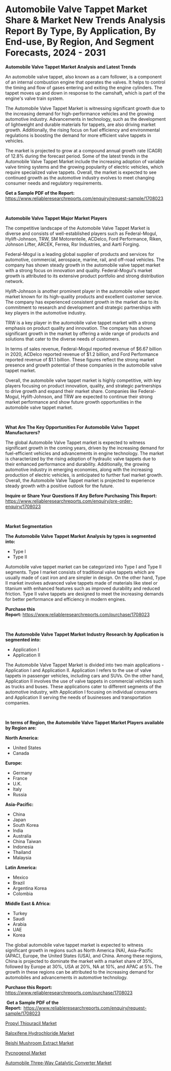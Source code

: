 <p><h1>Automobile Valve Tappet Market Share & Market New Trends Analysis Report By Type, By Application, By End-use, By Region, And Segment Forecasts, 2024 - 2031</h1></p><p><strong>Automobile Valve Tappet Market Analysis and Latest Trends</strong></p>
<p><p>An automobile valve tappet, also known as a cam follower, is a component of an internal combustion engine that operates the valves. It helps to control the timing and flow of gases entering and exiting the engine cylinders. The tappet moves up and down in response to the camshaft, which is part of the engine's valve train system.</p><p>The Automobile Valve Tappet Market is witnessing significant growth due to the increasing demand for high-performance vehicles and the growing automotive industry. Advancements in technology, such as the development of lightweight and durable materials for tappets, are also driving market growth. Additionally, the rising focus on fuel efficiency and environmental regulations is boosting the demand for more efficient valve tappets in vehicles.</p><p>The market is projected to grow at a compound annual growth rate (CAGR) of 12.8% during the forecast period. Some of the latest trends in the Automobile Valve Tappet Market include the increasing adoption of variable valve timing systems and the growing popularity of electric vehicles, which require specialized valve tappets. Overall, the market is expected to see continued growth as the automotive industry evolves to meet changing consumer needs and regulatory requirements.</p></p>
<p><strong>Get a Sample PDF of the Report:&nbsp;</strong> <a href="https://www.reliableresearchreports.com/enquiry/request-sample/1708023">https://www.reliableresearchreports.com/enquiry/request-sample/1708023</a></p>
<p>&nbsp;</p>
<p><strong>Automobile Valve Tappet Major Market Players</strong></p>
<p><p>The competitive landscape of the Automobile Valve Tappet Market is diverse and consists of well-established players such as Federal-Mogul, Hylift-Johnson, TRW, SM Motorenteile, ACDelco, Ford Performance, Riken, Johnson Lifter, ARCEK, Ferrea, Rsr Industries, and Aarti Forging. </p><p>Federal-Mogul is a leading global supplier of products and services for automotive, commercial, aerospace, marine, rail, and off-road vehicles. The company has shown steady growth in the automobile valve tappet market with a strong focus on innovation and quality. Federal-Mogul's market growth is attributed to its extensive product portfolio and strong distribution network.</p><p>Hylift-Johnson is another prominent player in the automobile valve tappet market known for its high-quality products and excellent customer service. The company has experienced consistent growth in the market due to its commitment to research and development and strategic partnerships with key players in the automotive industry.</p><p>TRW is a key player in the automobile valve tappet market with a strong emphasis on product quality and innovation. The company has shown significant growth in the market by offering a wide range of products and solutions that cater to the diverse needs of customers.</p><p>In terms of sales revenue, Federal-Mogul reported revenue of $6.67 billion in 2020, ACDelco reported revenue of $1.2 billion, and Ford Performance reported revenue of $1.1 billion. These figures reflect the strong market presence and growth potential of these companies in the automobile valve tappet market. </p><p>Overall, the automobile valve tappet market is highly competitive, with key players focusing on product innovation, quality, and strategic partnerships to drive growth and expand their market share. Companies like Federal-Mogul, Hylift-Johnson, and TRW are expected to continue their strong market performance and show future growth opportunities in the automobile valve tappet market.</p></p>
<p>&nbsp;</p>
<p><strong>What Are The Key Opportunities For Automobile Valve Tappet Manufacturers?</strong></p>
<p><p>The global Automobile Valve Tappet market is expected to witness significant growth in the coming years, driven by the increasing demand for fuel-efficient vehicles and advancements in engine technology. The market is characterized by the rising adoption of hydraulic valve tappets due to their enhanced performance and durability. Additionally, the growing automotive industry in emerging economies, along with the increasing production of electric vehicles, is anticipated to further fuel market growth. Overall, the Automobile Valve Tappet market is projected to experience steady growth with a positive outlook for the future.</p></p>
<p><strong>Inquire or Share Your Questions If Any Before Purchasing This Report:</strong> <a href="https://www.reliableresearchreports.com/enquiry/pre-order-enquiry/1708023">https://www.reliableresearchreports.com/enquiry/pre-order-enquiry/1708023</a></p>
<p>&nbsp;</p>
<p><strong>Market Segmentation</strong></p>
<p><strong>The Automobile Valve Tappet Market Analysis by types is segmented into:</strong></p>
<p><ul><li>Type I</li><li>Type II</li></ul></p>
<p><p>Automobile valve tappet market can be categorized into Type I and Type II segments. Type I market consists of traditional valve tappets which are usually made of cast iron and are simpler in design. On the other hand, Type II market involves advanced valve tappets made of materials like steel or titanium with enhanced features such as improved durability and reduced friction. Type II valve tappets are designed to meet the increasing demands for better performance and efficiency in modern engines.</p></p>
<p><strong>Purchase this Report:&nbsp;</strong><a href="https://www.reliableresearchreports.com/purchase/1708023">https://www.reliableresearchreports.com/purchase/1708023</a></p>
<p>&nbsp;</p>
<p><strong>The Automobile Valve Tappet Market Industry Research by Application is segmented into:</strong></p>
<p><ul><li>Application I</li><li>Application II</li></ul></p>
<p><p>The Automobile Valve Tappet Market is divided into two main applications - Application I and Application II. Application I refers to the use of valve tappets in passenger vehicles, including cars and SUVs. On the other hand, Application II involves the use of valve tappets in commercial vehicles such as trucks and buses. These applications cater to different segments of the automotive industry, with Application I focusing on individual consumers and Application II serving the needs of businesses and transportation companies.</p></p>
<p>&nbsp;</p>
<p><strong>In terms of Region, the Automobile Valve Tappet Market Players available by Region are:</strong></p>
<p>
    <p> <strong> North America: </strong>
        <ul>
            <li>United States</li>
            <li>Canada</li>
        </ul>
        </p> 
    <p> <strong> Europe: </strong>
        <ul>
            <li>Germany</li>
            <li>France</li>
            <li>U.K.</li>
            <li>Italy</li>
            <li>Russia</li>
        </ul>
        </p> 
    <p> <strong> Asia-Pacific: </strong>
        <ul>
            <li>China</li>
            <li>Japan</li>
            <li>South Korea</li>
            <li>India</li>
            <li>Australia</li>
            <li>China Taiwan</li>
            <li>Indonesia</li>
            <li>Thailand</li>
            <li>Malaysia</li>
        </ul>
        </p> 
    <p> <strong> Latin America: </strong>
        <ul>
            <li>Mexico</li>
            <li>Brazil</li>
            <li>Argentina Korea</li>
            <li>Colombia</li>
        </ul>
        </p> 
    <p> <strong> Middle East & Africa: </strong>
        <ul>
            <li>Turkey</li>
            <li>Saudi</li>
            <li>Arabia</li>
            <li>UAE</li>
            <li>Korea</li>
        </ul>
    </p>
    </p>
<p><p>The global automobile valve tappet market is expected to witness significant growth in regions such as North America (NA), Asia-Pacific (APAC), Europe, the United States (USA), and China. Among these regions, China is projected to dominate the market with a market share of 35%, followed by Europe at 30%, USA at 20%, NA at 10%, and APAC at 5%. The growth in these regions can be attributed to the increasing demand for automobiles and advancements in automotive technology.</p></p>
<p><strong>Purchase this Report: </strong><a href="https://www.reliableresearchreports.com/purchase/1708023">https://www.reliableresearchreports.com/purchase/1708023</a></p>
<p>&nbsp;<strong>Get a Sample PDF of the Report:&nbsp;&nbsp;</strong><a href="https://www.reliableresearchreports.com/enquiry/request-sample/1708023">https://www.reliableresearchreports.com/enquiry/request-sample/1708023</a></p>
<p><strong></strong></p>
<p><p><a href="https://medium.com/@anitabeatty1/propyl-thiouracil-market-comprehensive-assessment-by-type-application-and-geography-240fe5da1f35">Propyl Thiouracil Market</a></p><p><a href="https://medium.com/@anitabeatty1/raloxifene-hydrochloride-market-competitive-analysis-market-trends-and-forecast-to-2031-c24f1c3f971a">Raloxifene Hydrochloride Market</a></p><p><a href="https://medium.com/@anitabeatty1/reishi-mushroom-extract-market-analysis-and-sze-forecasted-for-period-from-2024-to-2031-ec0ac91be890">Reishi Mushroom Extract Market</a></p><p><a href="https://medium.com/@anitabeatty1/pycnogenol-market-share-evolution-and-market-growth-trends-2024-2031-0c5eba99321c">Pycnogenol Market</a></p><p><a href="https://github.com/jodemen/Market-Research-Report-List-1/blob/main/automobile-three-way-catalytic-converter-market.md">Automobile Three-Way Catalytic Converter Market</a></p></p>
